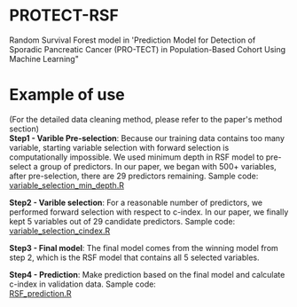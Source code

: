# PROTECT-RSF
Random Survival Forest model in 'Prediction Model for Detection of Sporadic Pancreatic Cancer (PRO-TECT) in Population-Based Cohort Using Machine Learning"

# Example of use <br />

(For the detailed data cleaning method, please refer to the paper's method section) <br />
**Step1 - Varible Pre-selection**: Because our training data contains too many variable, starting variable selection with forward selection is computationally impossible. We used minimum depth in RSF model to pre-select a group of predictors. In our paper, we began with 500+ variables, after pre-selection, there are 29 predictors remaining. Sample code: <br />
[variable_selection_min_depth.R](https://github.com/kpsc-informatics/PROTECT-RSF/blob/main/variable_selection_min_depth.R)<br />

**Step2 - Varible selection**:  For a reasonable number of predictors, we performed forward selection with respect to c-index. In our paper, we finally kept 5 variables out of 29 candidate predictors. Sample code: <br />
[variable_selection_cindex.R](https://github.com/kpsc-informatics/PROTECT-RSF/blob/main/variable_selection_cindex.R)<br />

**Step3 - Final model**: The final model comes from the winning model from step 2, which is the RSF model that contains all 5 selected variables. <br />

**Step4 - Prediction**: Make prediction based on the final model and calculate c-index in validation data. Sample code: <br />
[RSF_prediction.R](https://github.com/kpsc-informatics/PROTECT-RSF/blob/main/rsf_prediction.R)<br />
